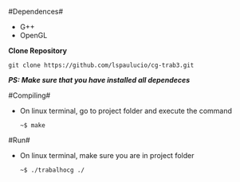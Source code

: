 #Dependences#
- G++
- OpenGL

**Clone Repository**

```
git clone https://github.com/lspaulucio/cg-trab3.git
```

***PS:  Make sure that you have installed all dependeces***

#Compiling#

  - On linux terminal, go to project folder and execute the command
  
    ```
    ~$ make
    ```

#Run#

  - On linux terminal, make sure you are in project folder

    ```
    ~$ ./trabalhocg ./
    ```

